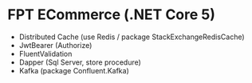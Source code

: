 # FPT ECommerce (.NET Core 5)

+ Distributed Cache (use Redis / package StackExchangeRedisCache)
+ JwtBearer (Authorize)
+ FluentValidation 
+ Dapper (Sql Server, store procedure)
+ Kafka (package Confluent.Kafka)